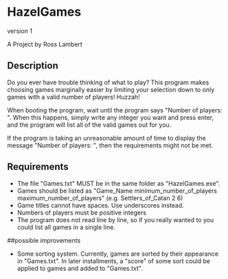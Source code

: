 # HazelGames
version 1

A Project by Ross Lambert

## Description
Do you ever have trouble thinking of what to play? This program makes choosing games marginally easier by limiting your selection down to only games with a valid number of players! Huzzah!

When booting the program, wait until the program says "Number of players: ". When this happens, simply write any integer you want and press enter, and the program will list all of the valid games out for you.

If the program is taking an unreasonable amount of time to display the message "Number of players: ", then the requirements might not be met.

## Requirements
* The file "Games.txt" MUST be in the same folder as "HazelGames.exe".
* Games should be listed as "Game_Name minimum_number_of_players maximum_number_of_players" (e.g. Settlers_of_Catan 2 6)
* Game titles cannot have spaces. Use underscores instead.
* Numbers of players must be positive integers
* The program does not read line by line, so if you really wanted to you could list all games in a single line.

##possible improvements
* Some sorting system. Currently, games are sorted by their appearance in "Games.txt". In later installments, a "score" of some sort could be applied to games and added to "Games.txt".
